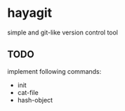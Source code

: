 # hayagit

simple and git-like version control tool

## TODO

implement following commands:

* init
* cat-file
* hash-object
